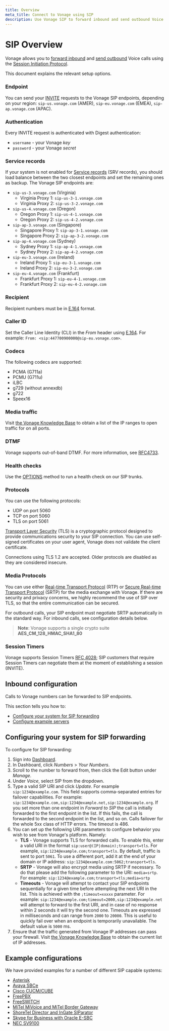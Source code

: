 ```yaml
---
title: Overview
meta_title: Connect to Vonage using SIP
description: Use Vonage SIP to forward inbound and send outbound Voice calls that use the Session Initiation Protocol.
---
```


# SIP Overview

Vonage allows you to [forward inbound](#inbound-configuration) and [send outbound](#configuring-your-system-for-sip-forwarding) Voice calls using the [Session Initiation Protocol](https://en.wikipedia.org/wiki/Session_Initiation_Protocol).

This document explains the relevant setup options.

### Endpoint

You can send your [INVITE](https://en.wikipedia.org/wiki/List_of_SIP_request_methods) requests to the Vonage SIP endpoints, depending on your region: `sip-us.vonage.com` (AMER), `sip-eu.vonage.com` (EMEA), `sip-ap.vonage.com` (APAC).


### Authentication

Every INVITE request is authenticated with Digest authentication:

- `username` - your Vonage *key*
- `password` - your Vonage *secret*

### Service records

If your system is not enabled for [Service records](https://en.wikipedia.org/wiki/SRV_record) (SRV records), you should load balance between the two closest endpoints and set the remaining ones as backup. The Vonage SIP endpoints are:

- `sip-us-3.vonage.com` (Virginia)
  - Virginia Proxy 1:  `sip-us-3-1.vonage.com`
  - Virginia Proxy 2:  `sip-us-3-2.vonage.com`
- `sip-us-4.vonage.com` (Oregon)
  - Oregon Proxy 1:  `sip-us-4-1.vonage.com`
  - Oregon Proxy 2:  `sip-us-4-2.vonage.com`
- `sip-ap-3.vonage.com` (Singapore)
  - Singapore Proxy 1:  `sip-ap-3-1.vonage.com`
  - Singapore Proxy 2:  `sip-ap-3-2.vonage.com`
- `sip-ap-4.vonage.com` (Sydney)
  - Sydney Proxy 1:  `sip-ap-4-1.vonage.com`
  - Sydney Proxy 2:  `sip-ap-4-2.vonage.com`
- `sip-eu-3.vonage.com` (Ireland)
  - Ireland Proxy 1:  `sip-eu-3-1.vonage.com`
  - Ireland Proxy 2:  `sip-eu-3-2.vonage.com`
- `sip-eu-4.vonage.com` (Frankfurt)
  - Frankfurt Proxy 1:  `sip-eu-4-1.vonage.com`
  - Frankfurt Proxy 2:  `sip-eu-4-2.vonage.com`

### Recipient

Recipient numbers must be in [E.164](https://en.wikipedia.org/wiki/E.164) format.

### Caller ID

Set the Caller Line Identity (CLI) in the *From* header using [E.164](https://en.wikipedia.org/wiki/E.164). For example: `From: <sip:447700900000@sip-eu.vonage.com>`.

### Codecs

The following codecs are supported:

- PCMA (G711a)
- PCMU (G711u)
- iLBC
- g729 (without annexdb)
- g722
- Speex16

### Media traffic

Visit [the Vonage Knowledge Base](https://help.nexmo.com/hc/en-us/articles/115004859247-Which-IP-addresses-should-I-whitelist-in-order-to-receive-voice-traffic-from-Nexmo-) to obtain a list of the IP ranges to open traffic for on all ports.

### DTMF

Vonage supports out-of-band DTMF. For more information, see [RFC4733](https://www.ietf.org/rfc/rfc4733.txt).

### Health checks

Use the [OPTIONS](https://en.wikipedia.org/wiki/List_of_SIP_request_methods) method to run a health check on our SIP trunks.

### Protocols

You can use the following protocols:

- UDP on port 5060
- TCP on port 5060
- TLS on port 5061

[Transport Layer Security](https://en.wikipedia.org/wiki/Transport_Layer_Security) (TLS) is a cryptographic protocol designed to provide communications security to your SIP connection. You can use self-signed certificates on your user agent, Vonage does not validate the client certificate.

Connections using TLS 1.2 are accepted. Older protocols are disabled as they are considered insecure.

### Media Protocols

You can use either [Real-time Transport Protocol](https://en.wikipedia.org/wiki/Real-time_Transport_Protocol) (RTP) or [Secure Real-time Transport Protocol](https://en.wikipedia.org/wiki/Secure_Real-time_Transport_Protocol) (SRTP) for the media exchange with Vonage.
If there are security and privacy concerns, we highly recommend the use of SIP over TLS, so that the entire communication can be secured.

For outbound calls, your SIP endpoint must negotiate SRTP automatically in the standard way. For inbound calls, see configuration details below.

> **Note**: Vonage supports a single crypto suite **AES_CM_128_HMAC_SHA1_80**

### Session Timers

Vonage supports Session Timers [RFC 4028](https://tools.ietf.org/html/rfc4028); SIP customers that require Session Timers can negotiate them at the moment of establishing a session (INVITE).

## Inbound configuration

Calls to Vonage numbers can be forwarded to SIP endpoints.

This section tells you how to:

- [Configure your system for SIP forwarding](#configuring-your-system-for-sip-forwarding)
- [Configure example servers](#example-configurations)

## Configuring your system for SIP forwarding

To configure for SIP forwarding:

1. Sign into [Dashboard](https://dashboard.nexmo.com/sign-in).
2. In Dashboard, click *Numbers* > *Your Numbers*.
3. Scroll to the number to forward from, then click the Edit button under *Manage*.
4. Under *Voice*, select SIP from the dropdown.
5. Type a valid SIP URI and click *Update*. For example `sip:1234@example.com`.
  This field supports comma-separated entries for failover capabilities. For example: `sip:1234@example.com,sip:1234@example.net,sip:1234@example.org`. If you set more than one endpoint in *Forward to SIP* the call is initially forwarded to the first endpoint in the list. If this fails, the call is forwarded to the second endpoint in the list, and so on.
  Calls failover for the whole 5xx class of HTTP errors. The timeout is 486.
6. You can set up the following URI parameters to configure behavior you wish to see from Vonage's platform. Namely:
    - **TLS** - Vonage supports TLS for forwarded calls. To enable this, enter a valid URI in the format `sip:user@(IP|domain);transport=tls`. For example, `sip:1234@example.com;transport=tls`. By default, traffic is sent to port `5061`. To use a different port, add it at the end of your domain or IP address: `sip:1234@example.com:5062;transport=tls`.
    - **SRTP** - Vonage will also encrypt media using SRTP if necessary. To do that please add the following parameter to the URI: `media=srtp`. For example: `sip:1234@example.com;transport=tls;media=srtp`
    - **Timeouts** - Vonage will attempt to contact your SIP endpoints sequentially for a given time before attempting the next URI in the list. This is achieved with the `;timeout=xxxxx` parameter. For example: `sip:1234@example.com;timeout=2000,sip:1234@example.net` will attempt to forward to the first URI, and in case of no response within 2 seconds it will try the second one. Timeouts are expressed in milliseconds and can range from `2000` to `20000`. This is useful to quickly fail over when an endpoint is temporarily unavailable. The default value is `5000` ms.
7. Ensure that the traffic generated from Vonage IP addresses can pass your firewall. Visit [the Vonage Knowledge Base](https://help.nexmo.com/hc/en-us/articles/115004859247-Which-IP-addresses-should-I-whitelist-in-order-to-receive-voice-traffic-from-Nexmo-) to obtain the current list of IP addresses.

## Example configurations

We have provided examples for a number of different SIP capable systems:

* [Asterisk](/voice/sip/configure/asterisk)
* [Avaya SBCe](/voice/sip/configure/avaya-sbce)
* [Cisco CUCM/CUBE](/voice/sip/configure/cucm-cube)
* [FreePBX](/voice/sip/configure/freepbx)
* [FreeSWITCH](/voice/sip/configure/freeswitch)
* [MiTel MiVoice and MiTel Border Gateway](/voice/sip/configure/mitel-mivoice)
* [ShoreTel Director and InGate SIParator](/voice/sip/configure/shoretel)
* [Skype for Business with Oracle E-SBC](/voice/sip/configure/skypeforbusiness)
* [NEC SV9100](/voice/sip/configure/nec-sv9100)
